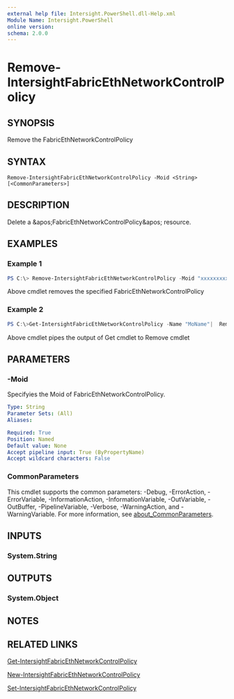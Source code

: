 ```yaml
---
external help file: Intersight.PowerShell.dll-Help.xml
Module Name: Intersight.PowerShell
online version:
schema: 2.0.0
---
```


# Remove-IntersightFabricEthNetworkControlPolicy

## SYNOPSIS
Remove the FabricEthNetworkControlPolicy

## SYNTAX

```
Remove-IntersightFabricEthNetworkControlPolicy -Moid <String> [<CommonParameters>]
```

## DESCRIPTION
Delete a &amp;apos;FabricEthNetworkControlPolicy&amp;apos; resource.

## EXAMPLES

### Example 1
```powershell
PS C:\> Remove-IntersightFabricEthNetworkControlPolicy -Moid "xxxxxxxxxxxxxxxxxxxxxxxxxxx"
```
Above cmdlet removes the specified FabricEthNetworkControlPolicy 

### Example 2
```powershell
PS C:\>Get-IntersightFabricEthNetworkControlPolicy -Name "MoName"|  Remove-IntersightFabricEthNetworkControlPolicy
```
Above cmdlet pipes the output of Get cmdlet to Remove cmdlet

## PARAMETERS

### -Moid
Specifyies the Moid of FabricEthNetworkControlPolicy.

```yaml
Type: String
Parameter Sets: (All)
Aliases:

Required: True
Position: Named
Default value: None
Accept pipeline input: True (ByPropertyName)
Accept wildcard characters: False
```

### CommonParameters
This cmdlet supports the common parameters: -Debug, -ErrorAction, -ErrorVariable, -InformationAction, -InformationVariable, -OutVariable, -OutBuffer, -PipelineVariable, -Verbose, -WarningAction, and -WarningVariable. For more information, see [about_CommonParameters](http://go.microsoft.com/fwlink/?LinkID=113216).

## INPUTS

### System.String

## OUTPUTS

### System.Object
## NOTES

## RELATED LINKS

[Get-IntersightFabricEthNetworkControlPolicy](./Get-IntersightFabricEthNetworkControlPolicy.md)

[New-IntersightFabricEthNetworkControlPolicy](./New-IntersightFabricEthNetworkControlPolicy.md)

[Set-IntersightFabricEthNetworkControlPolicy](./Set-IntersightFabricEthNetworkControlPolicy.md)

